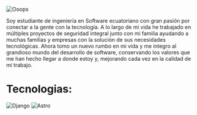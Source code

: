 ![Ooops](https://user-images.githubusercontent.com/85721310/217986264-90c18f68-366e-4e4c-a0f2-0793a032d9a5.png)

Soy estudiante de ingeniería en Software ecuatoriano con gran pasión por conectar a la gente con la tecnología. A lo largo de mi vida he trabajado en múltiples proyectos de seguridad integral junto con mi familia ayudando a muchas familias y empresas con la solución de sus necesidades tecnológicas.
Ahora tomo un nuevo rumbo en mi vida y me integro al grandioso mundo del desarrollo de software, conservando los valores que me han hecho llegar a donde estoy y, mejorando cada vez en la calidad de mi trabajo.

# Tecnologias:
![Django](https://img.shields.io/badge/python-django_4.2-a?style=for-the-badge&logo=python&logoColor=yellow&labelColor=dark&color=green&link=https%3A%2F%2Fwww.djangoproject.com%2F)
![Astro](https://img.shields.io/badge/JS-Astro_4-black?style=for-the-badge&logo=astro&logoColor=white&labelColor=yellow&link=https%3A%2F%2Fwww.djangoproject.com%2F)
